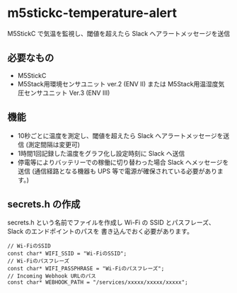 # m5stickc-temperature-alert

M5StickC で気温を監視し、閾値を超えたら Slack へアラートメッセージを送信

## 必要なもの

- M5StickC
- M5Stack用環境センサユニット ver.2 (ENV II) または M5Stack用温湿度気圧センサユニット Ver.3 (ENV III)

## 機能

- 10秒ごとに温度を測定し、閾値を超えたら Slack へアラートメッセージを送信 (測定間隔は変更可)
- 1時間1回記録した温度をグラフ化し設定時刻に Slack へ送信
- 停電等によりバッテリーでの稼働に切り替わった場合 Slack へメッセージを送信
  (通信経路となる機器も UPS 等で電源が確保されている必要があります。)

## secrets.h の作成

secrets.h という名前でファイルを作成し
Wi-Fi の SSID とパスフレーズ、Slack のエンドポイントのパスを
書き込んでおく必要があります。

    // Wi-FiのSSID
    const char* WIFI_SSID = "Wi-FiのSSID";
    // Wi-Fiのパスフレーズ
    const char* WIFI_PASSPHRASE = "Wi-Fiのパスフレーズ";
    // Incoming Webhook URLのパス
    const char* WEBHOOK_PATH = "/services/xxxxx/xxxxx/xxxxx";
